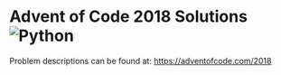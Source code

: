 # Advent of Code 2018 Solutions ![Python](https://img.shields.io/badge/language-Python-blue.svg)

Problem descriptions can be found at: https://adventofcode.com/2018
